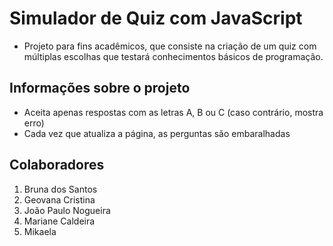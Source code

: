  # Simulador de Quiz com JavaScript
- Projeto para fins acadêmicos, que consiste na criação de um quiz com múltiplas escolhas que testará conhecimentos básicos de programação.

## Informações sobre o projeto
- Aceita apenas respostas com as letras A, B ou C (caso contrário, mostra erro)
- Cada vez que atualiza a página, as perguntas são embaralhadas

## Colaboradores 
1. Bruna dos Santos
2. Geovana Cristina
3. João Paulo Nogueira
4. Mariane Caldeira
5. Mikaela 
